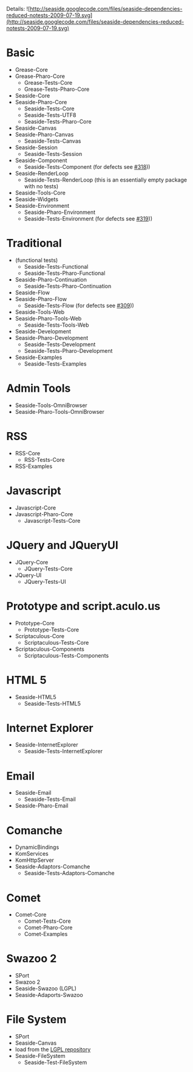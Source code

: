 Details: ![http://seaside.googlecode.com/files/seaside-dependencies-reduced-notests-2009-07-19.svg](http://seaside.googlecode.com/files/seaside-dependencies-reduced-notests-2009-07-19.svg)

# Basic #
  * Grease-Core
  * Grease-Pharo-Core
    * Grease-Tests-Core
    * Grease-Tests-Pharo-Core
  * Seaside-Core
  * Seaside-Pharo-Core
    * Seaside-Tests-Core
    * Seaside-Tests-UTF8
    * Seaside-Tests-Pharo-Core
  * Seaside-Canvas
  * Seaside-Pharo-Canvas
    * Seaside-Tests-Canvas
  * Seaside-Session
    * Seaside-Tests-Session
  * Seaside-Component
    * Seaside-Tests-Component (for defects see [#318](https://github.com/SeasideSt/Seaside/issues/318)))
  * Seaside-RenderLoop
    * Seaside-Tests-RenderLoop (this is an essentially empty package with no tests)
  * Seaside-Tools-Core
  * Seaside-Widgets
  * Seaside-Environment
    * Seaside-Pharo-Environment
    * Seaside-Tests-Environment (for defects see [#319](https://github.com/SeasideSt/Seaside/issues/319)))

# Traditional #
  * (functional tests)
    * Seaside-Tests-Functional
    * Seaside-Tests-Pharo-Functional
  * Seaside-Pharo-Continuation
    * Seaside-Tests-Pharo-Continuation
  * Seaside-Flow
  * Seaside-Pharo-Flow
    * Seaside-Tests-Flow (for defects see [#309](https://github.com/SeasideSt/Seaside/issues/309)))
  * Seaside-Tools-Web
  * Seaside-Pharo-Tools-Web
    * Seaside-Tests-Tools-Web
  * Seaside-Development
  * Seaside-Pharo-Development
    * Seaside-Tests-Development
    * Seaside-Tests-Pharo-Development
  * Seaside-Examples
    * Seaside-Tests-Examples

# Admin Tools #
  * Seaside-Tools-OmniBrowser
  * Seaside-Pharo-Tools-OmniBrowser

# RSS #
  * RSS-Core
    * RSS-Tests-Core
  * RSS-Examples

# Javascript #
  * Javascript-Core
  * Javascript-Pharo-Core
    * Javascript-Tests-Core

# JQuery and JQueryUI #
  * JQuery-Core
    * JQuery-Tests-Core
  * JQuery-UI
    * JQuery-Tests-UI

# Prototype and script.aculo.us #
  * Prototype-Core
    * Prototype-Tests-Core
  * Scriptaculous-Core
    * Scriptaculous-Tests-Core
  * Scriptaculous-Components
    * Scriptaculous-Tests-Components

# HTML 5 #
  * Seaside-HTML5
    * Seaside-Tests-HTML5

# Internet Explorer #
  * Seaside-InternetExplorer
    * Seaside-Tests-InternetExplorer

# Email #
  * Seaside-Email
    * Seaside-Tests-Email
  * Seaside-Pharo-Email

# Comanche #
  * DynamicBindings
  * KomServices
  * KomHttpServer
  * Seaside-Adaptors-Comanche
    * Seaside-Tests-Adaptors-Comanche

# Comet #
  * Comet-Core
    * Comet-Tests-Core
    * Comet-Pharo-Core
    * Comet-Examples

# Swazoo 2 #
  * SPort
  * Swazoo 2
  * Seaside-Swazoo (LGPL)
  * Seaside-Adaports-Swazoo

# File System #
  * SPort
  * Seaside-Canvas
  * load from the [LGPL repository](http://www.squeaksource.com/Seaside29LGPL)
  * Seaside-FileSystem
    * Seaside-Test-FileSystem
